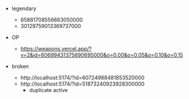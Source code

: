 - legendary
    - 65881708556663050000
    - 30129759013369737000

- OP
    - https://weapons.vercel.app/?v=2&id=60699431375690695000&o=0.00&o=0.05&o=0.10&o=0.15

- broken
    - http://localhost:5174/?id=60724988481853520000
    - http://localhost:5174/?id=51873240923928300000
        - duplicate active